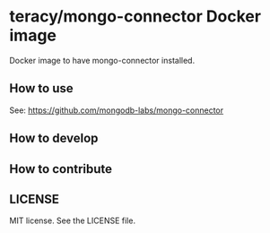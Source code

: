 # teracy/mongo-connector Docker image

Docker image to have mongo-connector installed.


## How to use

See: https://github.com/mongodb-labs/mongo-connector


## How to develop


## How to contribute


LICENSE
-------

MIT license. See the LICENSE file.
